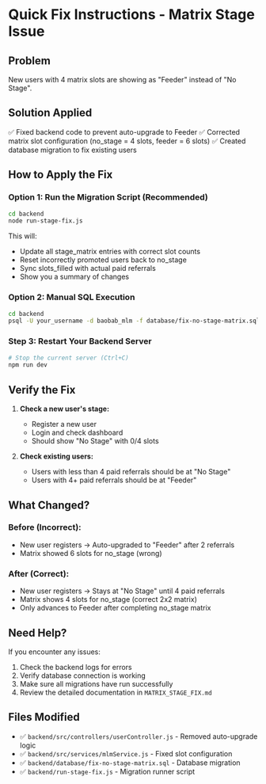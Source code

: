 # Quick Fix Instructions - Matrix Stage Issue

## Problem
New users with 4 matrix slots are showing as "Feeder" instead of "No Stage".

## Solution Applied
✅ Fixed backend code to prevent auto-upgrade to Feeder
✅ Corrected matrix slot configuration (no_stage = 4 slots, feeder = 6 slots)
✅ Created database migration to fix existing users

## How to Apply the Fix

### Option 1: Run the Migration Script (Recommended)
```bash
cd backend
node run-stage-fix.js
```

This will:
- Update all stage_matrix entries with correct slot counts
- Reset incorrectly promoted users back to no_stage
- Sync slots_filled with actual paid referrals
- Show you a summary of changes

### Option 2: Manual SQL Execution
```bash
cd backend
psql -U your_username -d baobab_mlm -f database/fix-no-stage-matrix.sql
```

### Step 3: Restart Your Backend Server
```bash
# Stop the current server (Ctrl+C)
npm run dev
```

## Verify the Fix

1. **Check a new user's stage:**
   - Register a new user
   - Login and check dashboard
   - Should show "No Stage" with 0/4 slots

2. **Check existing users:**
   - Users with less than 4 paid referrals should be at "No Stage"
   - Users with 4+ paid referrals should be at "Feeder"

## What Changed?

### Before (Incorrect):
- New user registers → Auto-upgraded to "Feeder" after 2 referrals
- Matrix showed 6 slots for no_stage (wrong)

### After (Correct):
- New user registers → Stays at "No Stage" until 4 paid referrals
- Matrix shows 4 slots for no_stage (correct 2x2 matrix)
- Only advances to Feeder after completing no_stage matrix

## Need Help?

If you encounter any issues:
1. Check the backend logs for errors
2. Verify database connection is working
3. Make sure all migrations have run successfully
4. Review the detailed documentation in `MATRIX_STAGE_FIX.md`

## Files Modified
- ✅ `backend/src/controllers/userController.js` - Removed auto-upgrade logic
- ✅ `backend/src/services/mlmService.js` - Fixed slot configuration
- ✅ `backend/database/fix-no-stage-matrix.sql` - Database migration
- ✅ `backend/run-stage-fix.js` - Migration runner script
